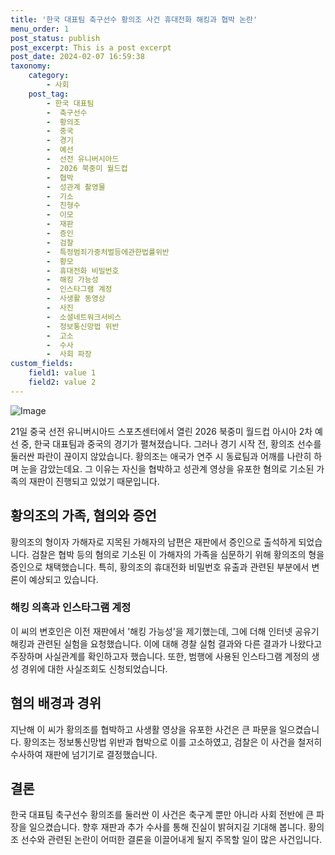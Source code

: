 ```yaml
---
title: '한국 대표팀 축구선수 황의조 사건 휴대전화 해킹과 협박 논란'
menu_order: 1
post_status: publish
post_excerpt: This is a post excerpt
post_date: 2024-02-07 16:59:38
taxonomy:
    category:
        - 사회
    post_tag:
        - 한국 대표팀
        -  축구선수
        -  황의조
        -  중국
        -  경기
        -  예선
        -  선전 유니버시아드
        -  2026 북중미 월드컵
        -  협박
        -  성관계 촬영물
        -  기소
        -  친형수
        -  이모
        -  재판
        -  증인
        -  검찰
        -  특정범죄가중처벌등에관한법률위반
        -  황모
        -  휴대전화 비밀번호
        -  해킹 가능성
        -  인스타그램 계정
        -  사생활 동영상
        -  사진
        -  소셜네트워크서비스
        -  정보통신망법 위반
        -  고소
        -  수사
        -  사회 파장
custom_fields:
    field1: value 1
    field2: value 2
---
```


![Image](https://imgnews.pstatic.net/image/088/2024/02/07/0000861209_001_20240207133503350.jpg?type=w647)


21일 중국 선전 유니버시아드 스포츠센터에서 열린 2026 북중미 월드컵 아시아 2차 예선 중, 한국 대표팀과 중국의 경기가 펼쳐졌습니다. 그러나 경기 시작 전, 황의조 선수를 둘러싼 파란이 끊이지 않았습니다. 황의조는 애국가 연주 시 동료팀과 어깨를 나란히 하며 눈을 감았는데요. 그 이유는 자신을 협박하고 성관계 영상을 유포한 혐의로 기소된 가족의 재판이 진행되고 있었기 때문입니다.

## 황의조의 가족, 혐의와 증언
황의조의 형이자 가해자로 지목된 가해자의 남편은 재판에서 증인으로 출석하게 되었습니다. 검찰은 협박 등의 혐의로 기소된 이 가해자의 가족을 심문하기 위해 황의조의 형을 증인으로 채택했습니다. 특히, 황의조의 휴대전화 비밀번호 유출과 관련된 부분에서 변론이 예상되고 있습니다.

### 해킹 의혹과 인스타그램 계정
이 씨의 변호인은 이전 재판에서 '해킹 가능성'을 제기했는데, 그에 더해 인터넷 공유기 해킹과 관련된 실험을 요청했습니다. 이에 대해 경찰 실험 결과와 다른 결과가 나왔다고 주장하며 사실관계를 확인하고자 했습니다. 또한, 범행에 사용된 인스타그램 계정의 생성 경위에 대한 사실조회도 신청되었습니다.

## 혐의 배경과 경위
지난해 이 씨가 황의조를 협박하고 사생활 영상을 유포한 사건은 큰 파문을 일으켰습니다. 황의조는 정보통신망법 위반과 협박으로 이를 고소하였고, 검찰은 이 사건을 철저히 수사하여 재판에 넘기기로 결정했습니다.

## 결론
한국 대표팀 축구선수 황의조를 둘러싼 이 사건은 축구계 뿐만 아니라 사회 전반에 큰 파장을 일으켰습니다. 향후 재판과 추가 수사를 통해 진실이 밝혀지길 기대해 봅니다. 황의조 선수와 관련된 논란이 어떠한 결론을 이끌어내게 될지 주목할 일이 많은 사건입니다.
